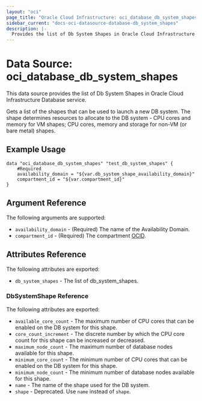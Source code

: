 ```yaml
---
layout: "oci"
page_title: "Oracle Cloud Infrastructure: oci_database_db_system_shapes"
sidebar_current: "docs-oci-datasource-database-db_system_shapes"
description: |-
  Provides the list of Db System Shapes in Oracle Cloud Infrastructure Database service
---
```


# Data Source: oci_database_db_system_shapes
This data source provides the list of Db System Shapes in Oracle Cloud Infrastructure Database service.

Gets a list of the shapes that can be used to launch a new DB system. The shape determines resources to allocate to the DB system - CPU cores and memory for VM shapes; CPU cores, memory and storage for non-VM (or bare metal) shapes.

## Example Usage

```hcl
data "oci_database_db_system_shapes" "test_db_system_shapes" {
	#Required
	availability_domain = "${var.db_system_shape_availability_domain}"
	compartment_id = "${var.compartment_id}"
}
```

## Argument Reference

The following arguments are supported:

* `availability_domain` - (Required) The name of the Availability Domain.
* `compartment_id` - (Required) The compartment [OCID](https://docs.cloud.oracle.com/iaas/Content/General/Concepts/identifiers.htm).


## Attributes Reference

The following attributes are exported:

* `db_system_shapes` - The list of db_system_shapes.

### DbSystemShape Reference

The following attributes are exported:

* `available_core_count` - The maximum number of CPU cores that can be enabled on the DB system for this shape.
* `core_count_increment` - The discrete number by which the CPU core count for this shape can be increased or decreased.
* `maximum_node_count` - The maximum number of database nodes available for this shape.
* `minimum_core_count` - The minimum number of CPU cores that can be enabled on the DB system for this shape.
* `minimum_node_count` - The minimum number of database nodes available for this shape.
* `name` - The name of the shape used for the DB system.
* `shape` - Deprecated. Use `name` instead of `shape`.

